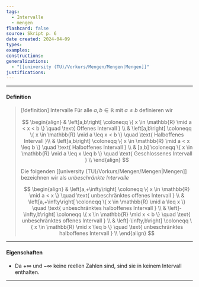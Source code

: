 ```yaml
---
tags:
  - Intervalle
  - mengen
flashcard: false
source: Skript p. 6
date created: 2024-04-09
types: 
examples: 
constructions: 
generalizations:
  - "[[university (TU)/Vorkurs/Mengen/Mengen|Mengen]]"
justifications:
---
```

***
#### Definition

> [!definition] Intervalle
> Für alle $a,b \in \mathbb{R}$ mit $a \leq b$ definieren wir
> 
> $$
> \begin{align}
 & \left]a,b\right[ \coloneqq \{ x \in \mathbb{R} \mid a < x < b \} \quad \text{ Offenes Intervall } \\
 & \left[a,b\right[ \coloneqq \{ x \in \mathbb{R} \mid a \leq x < b \} \quad \text{ Halboffenes Intervall }\\
 & \left]a,b\right] \coloneqq \{ x \in \mathbb{R} \mid a < x \leq b \} \quad \text{ Halboffenes Intervall } \\
 & [a,b] \coloneqq \{ x \in \mathbb{R} \mid a \leq x \leq b \} \quad \text{ Geschlossenes Intervall } \\
\end{align}
> $$
> 
> Die folgenden [[university (TU)/Vorkurs/Mengen/Mengen|Mengen]] bezeichnen wir als *unbeschränkte Intervalle*
> 
> $$
> \begin{align}
 & \left]a,+\infty\right[ \coloneqq \{ x \in \mathbb{R} \mid a < x \} \quad \text{ unbeschränktes offenes Intervall } \\
 & \left[a,+\infty\right[ \coloneqq \{ x \in \mathbb{R} \mid a \leq x \} \quad \text{ unbeschränktes halboffenes Intervall } \\
 & \left]-\infty,b\right[ \coloneqq \{ x \in \mathbb{R} \mid x < b \} \quad \text{ unbeschränktes offenes Intervall } \\
 & \left]-\infty,b\right] \coloneqq \{ x \in \mathbb{R} \mid x \leq b \} \quad \text{ unbeschränktes halboffenes Intervall } \\
\end{align}
> $$
***
#### Eigenschaften

- Da $+\infty$ und $-\infty$ keine reellen Zahlen sind, sind sie in keinem Intervall enthalten.

***

